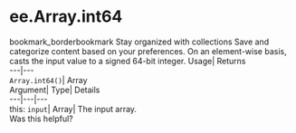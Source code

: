  
#  ee.Array.int64
bookmark_borderbookmark Stay organized with collections  Save and categorize content based on your preferences.
On an element-wise basis, casts the input value to a signed 64-bit integer. 
Usage| Returns  
---|---  
`Array.int64()`| Array  
Argument| Type| Details  
---|---|---  
this: `input`| Array| The input array.  
Was this helpful?
